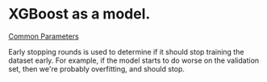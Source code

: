 # XGBoost as a model.

[Common Parameters](https://docs.aws.amazon.com/sagemaker/latest/dg/sagemaker-algo-docker-registry-paths.html)

Early stopping rounds is used to determine if it should stop training the dataset early. For example, if the model starts to do worse on the validation set, then we're probably overfitting, and should stop.
